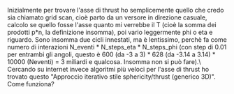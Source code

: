 Inizialmente per trovare l'asse di thrust ho semplicemente quello che credo sia chiamato grid scan, cioè parto da un versore in direzione casuale, calcolo se quello fosse l'asse quanto mi verrebbe il T (cioè la somma dei prodotti p*n, la definizione insomma), poi vario leggermente phi o eta e riguardo. Sono insomma due cicli innestati, ma è lentissimo, perchè fa come numero di interazioni N_eventi * N_steps_eta * N_steps_phi (con step di 0.01 per entrambi gli angoli, questo è 600 (da -3 a 3) * 628 (da -3.14 a 3.14) * 10000 (Neventi) = 3 miliardi e qualcosa. Insomma non si può fare).\\
Cercando su internet invece algoritmi più veloci per l'asse di thrust ho trovato questo "Approccio iterativo stile sphericity/thrust (generico 3D)". Come funziona?
